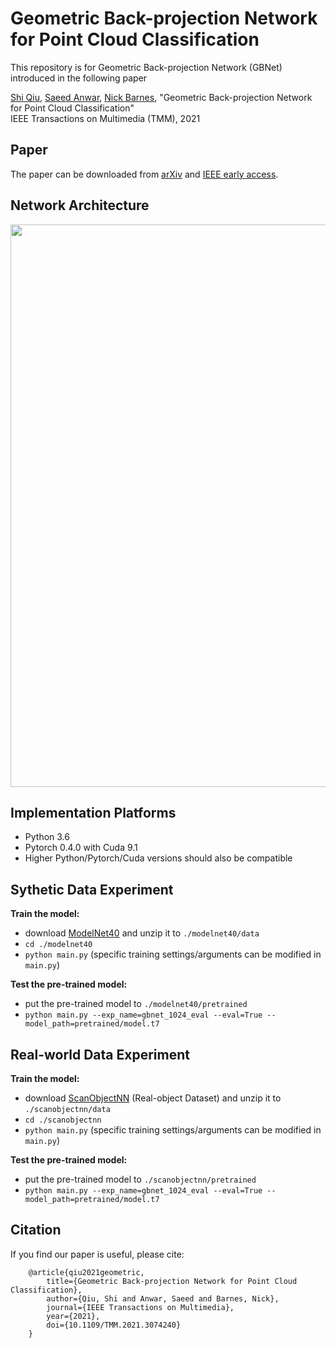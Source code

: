 # Geometric Back-projection Network for Point Cloud Classification
This repository is for Geometric Back-projection Network (GBNet) introduced in the following paper

[Shi Qiu](https://shiqiu0419.github.io/), [Saeed Anwar](https://saeed-anwar.github.io/),  [Nick Barnes](http://users.cecs.anu.edu.au/~nmb/), "Geometric Back-projection Network for Point Cloud Classification"  
IEEE Transactions on Multimedia (TMM), 2021

## Paper
The paper can be downloaded from [arXiv](https://arxiv.org/abs/1911.12885) and [IEEE early access](https://ieeexplore.ieee.org/document/9410405).

## Network Architecture
<p align="center">
  <img width="900" src="https://github.com/ShiQiu0419/GBNet/blob/master/gbnet.png">
</p>

## Implementation Platforms
* Python 3.6
* Pytorch 0.4.0 with Cuda 9.1
* Higher Python/Pytorch/Cuda versions should also be compatible

## Sythetic Data Experiment 
**Train the model:**
* download [ModelNet40](https://shapenet.cs.stanford.edu/media/modelnet40_ply_hdf5_2048.zip) and unzip it to ```./modelnet40/data```
* ```cd ./modelnet40```
* ```python main.py``` (specific training settings/arguments can be modified in ```main.py```)  

**Test the pre-trained model:**
* put the pre-trained model to ```./modelnet40/pretrained```
* ```python main.py --exp_name=gbnet_1024_eval --eval=True --model_path=pretrained/model.t7```

## Real-world Data Experiment 
**Train the model:**
* download [ScanObjectNN](https://github.com/hkust-vgd/scanobjectnn/) (Real-object Dataset) and unzip it to ```./scanobjectnn/data```
* ```cd ./scanobjectnn```
* ```python main.py``` (specific training settings/arguments can be modified in ```main.py```)  

**Test the pre-trained model:**
* put the pre-trained model to ```./scanobjectnn/pretrained```
* ```python main.py --exp_name=gbnet_1024_eval --eval=True --model_path=pretrained/model.t7```

## Citation

If you find our paper is useful, please cite:

        @article{qiu2021geometric,
            title={Geometric Back-projection Network for Point Cloud Classification},
            author={Qiu, Shi and Anwar, Saeed and Barnes, Nick},
            journal={IEEE Transactions on Multimedia},
            year={2021},
            doi={10.1109/TMM.2021.3074240}
        }
